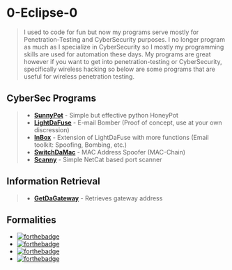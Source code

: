 # **0-Eclipse-0**
>I used to code for fun but now my programs serve mostly for Penetration-Testing
and CyberSecurity purposes. I no longer program as much as I specialize
in CyberSecurity so I mostly my programming skills are used for automation
these days. My programs are great however if you want to get into penetration-testing
or CyberSecurity, specifically wireless hacking so below are some programs that
are useful for wireless penetration testing.

## CyberSec Programs
>- [**SunnyPot**](https://github.com/0-Eclipse-0/SunnyPot) - Simple but effective python HoneyPot
>- [**LightDaFuse**](https://github.com/0-Eclipse-0/LightDaFuse) - E-mail Bomber (Proof of concept, use at your own discression)
>- [**InBox**](https://github.com/0-Eclipse-0/InBox) - Extension of LightDaFuse with more functions (Email toolkit: Spoofing, Bombing, etc.)
>- [**SwitchDaMac**](https://github.com/0-Eclipse-0/SwitchDaMac) - MAC Address Spoofer (MAC-Chain)
>- [**Scanny**](https://github.com/0-Eclipse-0/Scanny) - Simple NetCat based port scanner

## Information Retrieval
>- [**GetDaGateway**](https://github.com/0-Eclipse-0/GetDaGateway) - Retrieves gateway address

## Formalities
- [![forthebadge](https://forthebadge.com/images/badges/powered-by-electricity.svg)](https://forthebadge.com)
- [![forthebadge](https://forthebadge.com/images/badges/ages-18.svg)](https://forthebadge.com)
- [![forthebadge](https://forthebadge.com/images/badges/it-works-why.svg)](https://forthebadge.com)
- [![forthebadge](https://forthebadge.com/images/badges/works-on-my-machine.svg)](https://forthebadge.com)
